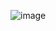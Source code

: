 ![image](https://github.com/reginaldosilva27/azfunctions/assets/69867503/f745d00d-c610-405a-9df7-a0a0a866542f)
